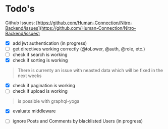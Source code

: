 # Todo's

Github Issues: [https://github.com/Human-Connection/Nitro-Backend/issues](https://github.com/Human-Connection/Nitro-Backend/issues)

* [x]  add jwt authentication \(in progress\)
* [ ]  get directives working correctly \(@toLower, @auth, @role, etc.\)
* [ ]  check if search is working
* [x]  check if sorting is working

  > There is currenty an issue with neasted data which will be fixed in the next weeks

* [x]  check if pagination is working
* [ ]  check if upload is working

  > is possible with graphql-yoga

* [x]  evaluate middleware
* [ ]  ignore Posts and Comments by blacklisted Users \(in progress\)

